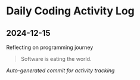 # Daily Coding Activity Log

## 2024-12-15

Reflecting on programming journey

> Software is eating the world.

*Auto-generated commit for activity tracking*
